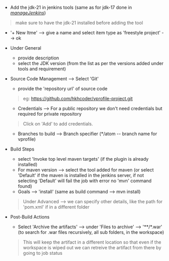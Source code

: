 * Add the jdk-21 in jenkins tools (same as for jdk-17 done in [_manageJenkins_](manageJenkins.md))
> make sure to have the jdk-21 installed before adding the tool

* '+ New Itme' --> give a name and select item type as 'freestyle project' --> ok
* Under General 
    - provide description
    - select the JDK version (from the list as per the versions added under tools and requirement)

* Source Code Management --> Select 'Git'
    - provide the 'repository url' of source code
    > eg: https://github.com/hkhcoder/vprofile-project.git
        
    - Credentials --> For a public repository we don't need credentials but required for private repository
    > Click on 'Add' to add credentials.
    - Branches to build --> Branch specifier (*/atom -- branch name for vprofile)

* Build Steps
    - select 'Invoke top level maven targets' (if the plugin is already installed)
    - For maven version --> select the tool added for maven (or select 'Default' if the maven is installed in the jenkins server, if not selecting 'Default' will fail the job with error no 'mvn' command found)
    - Goals --> 'install' (same as build command --> mvn install)
    > Under Advanced --> we can specify other details, like the path for 'pom.xml' if in a different folder

* Post-Build Actions
    - Select 'Archive the artifacts' --> under 'Files to archive' --> '**/*.war' (to search for .war files recursively, all sub folders, in the workspace)
    > This will keep the artifact in a different location so that even if the workspace is wiped out we can retreive the artifact from there by going to job status